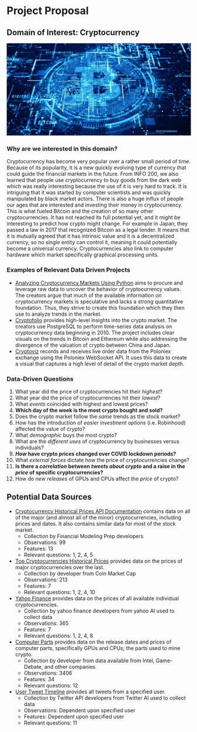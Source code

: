 # Project Proposal  

## Domain of Interest: Cryptocurrency
![Bitcoin Image](bitcoin_image.jpg)

### Why are we interested in this domain?
Cryptocurrency has become very popular over a rather small period of time. Because of its popularity, it is a new quickly evolving type of currency that could guide the financial markets in the future. From INFO 200, we also learned that people use cryptocurrency to buy goods from the dark web which was really interesting because the use of it is very hard to track. It is intriguing that it was started by computer scientists and was quickly manipulated by black market actors. There is also a huge influx of people our ages that are interested and investing their money in cryptocurrency. This is what fueled Bitcoin and the creation of so many other cryptocurrencies. It has not reached its full potential yet, and it might be interesting to predict how crypto might change. For example in Japan, they passed a law in 2017 that recognized Bitcoin as a legal tender. It means that it is mutually agreed that it has intrinsic value and it is a decentralized currency, so no single entity can control it, meaning it could potentially become a universal currency. Cryptocurrencies also link to computer hardware which market specifically graphical processing units.

### Examples of Relevant Data Driven Projects
* [Analyzing Cryptocurrency Markets Using Python](https://github.com/triestpa/Cryptocurrency-Analysis-Python) aims to procure and leverage raw data to uncover the behavior of cryptocurrency values. The creators argue that much of the available information on cryptocurrency markets is speculative and lacks a strong quantitative foundation. Thus, they strive to create this foundation which they then use to analyze trends in the market.  
* [Cryptofolio](https://github.com/FinTechies/Cryptofolio) provides high-level insights into the crypto market. The creators use PostgreSQL to perform time-series data analysis on cryptocurrency data beginning in 2010. The project includes clear visuals on the trends in Bitcoin and Ethereum while also addressing the divergence of the valuation of crypto between China and Japan.
* [Cryptoviz](https://github.com/Ameobea/cryptoviz) records and receives live order data from the Poloniex exchange using the Poloniex WebSocket API. It uses this data to create a visual that captures a high level of detail of the crypto market depth.   

### Data-Driven Questions
1. What year did the price of cryptocurrencies hit their _highest_?
2. What year did the price of cryptocurrencies hit their _lowest_?
3. What _events_ coincided with highest and lowest prices?
4. **Which day of the week is the most crypto bought and sold?**
5. Does the crypto market follow the _same_ trends as the stock market?
6. How has the introduction of _easier investment options_ (i.e. Robinhood) affected the value of crypto?
7. What _demographic_ buys the most crypto?
8. What are the _different uses_ of cryptocurrency by businesses versus individuals?
9. **_How_ have crypto prices changed over COVID lockdown periods?**
10. What _external forces_ dictate how the price of cryptocurrencies change?
11. **Is there a _correlation_ between _tweets about crypto_ and a raise in the _price_ of specific cryptocurrencies?**
12. How do _new releases_ of GPUs and CPUs affect the _price_ of crypto?

## Potential Data Sources
* [Cryptocurrency Historical Prices API Documentation](https://financialmodelingprep.com/developer/docs/cryptocurrency-historical-data-api/#R) contains data on all of the major (and almost all of the minor) cryptocurrencies, including prices and dates. It also contains similar data for most of the stock market.
  * Collection by Financial Modeling Prep developers
  * Observations: 99
  * Features: 13
  * Relevant questions: 1, 2, 4, 5
* [Top Cryptocurrencies Historical Prices](https://www.kaggle.com/sudalairajkumar/cryptocurrencypricehistory) provides data on the prices of major cryptocurrencies over the last.
  * Collection by developer from Coin Market Cap
  * Observations: 213
  * Features: 7
  * Relevant questions: 1, 2, 4, 10
* [Yahoo Finance](https://finance.yahoo.com/quote/BTC-USD/history?p=BTC-USD) provides data on the prices of all available individual cryptocurrencies.
  * Collection by yahoo finance developers from yahoo AI used to collect data
  * Observations: 365
  * Features: 7
  * Relevant questions: 1, 2, 4, 8
* [Computer Parts](https://www.kaggle.com/iliassekkaf/computerparts) provides data on the release dates and prices of computer parts, specifically GPUs and CPUs; the parts used to mine crypto.
  * Collection by developer from data available from Intel, Game-Debate, and other companies
  * Observations: 3406
  * Features: 34
  * Relevant questions: 12
* [User Tweet Timeline](https://developer.twitter.com/en/docs/twitter-api/tweets/timelines/introduction) provides all tweets from a specified user.
  * Collection by Twitter API developers from Twitter AI used to collect data
  * Observations: Dependent upon specified user
  * Features: Dependent upon specified user
  * Relevant questions: 11
